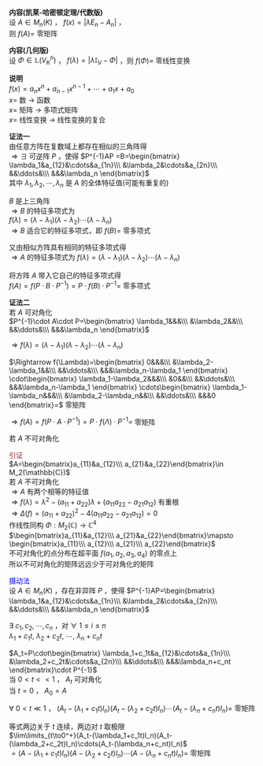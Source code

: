 **内容(凯莱-哈密顿定理/代数版)**  
设 $A\in M_n(K)$ ， $f(x)=|\lambda E_n-A_n|$ ，  
则 $f(A)=$ 零矩阵  
  
**内容(几何版)**  
设 $\Phi\in\mathbb{L}(V_K^n)$ ， $f(\lambda)=|\lambda\mathbb{I}_V-\Phi|$ ，则 $f(\Phi)=$ 零线性变换  
  
**说明**  
 $f(x)=a_nx^n+a_{n-1}x^{n-1}+\cdots+a_1x+a_0$  
 $x=$ 数 $\longrightarrow$ 函数  
 $x=$ 矩阵 $\longrightarrow$ 多项式矩阵  
 $x=$ 线性变换 $\longrightarrow$ 线性变换的复合  
  
**证法一**  
由任意方阵在复数域上都存在相似的三角阵得  
 $\Rightarrow\exists$ 可逆阵 $P$ ，使得 $P^{-1}AP  
=B=\begin{bmatrix}  
\lambda_1&a_{12}&\cdots&a_{1n}\\\  
&\lambda_2&\cdots&a_{2n}\\\  
&&\ddots&\\\  
&&&\lambda_n  
\end{bmatrix}$  
其中 $\lambda_1,\lambda_2,\cdots,\lambda_n$ 是 $A$ 的全体特征值(可能有重复的)  
  
 $B$ 是上三角阵  
 $\Rightarrow B$ 的特征多项式为  
 $f(\lambda)=(\lambda-\lambda_1)(\lambda-\lambda_2)\cdots(\lambda-\lambda_n)$  
 $\Rightarrow B$ 适合它的特征多项式，即 $f(B)=$ 零多项式  
  
又由相似方阵具有相同的特征多项式得  
 $\Rightarrow A$ 的特征多项式为 $f(\lambda)=(\lambda-\lambda_1)(\lambda-\lambda_2)\cdots(\lambda-\lambda_n)$  
  
将方阵 $A$ 带入它自己的特征多项式得  
 $f(A)=f(P\cdot B\cdot P^{-1})  
=P\cdot f(B)\cdot P^{-1}=$ 零多项式  
  
**证法二**  
若 $A$ 可对角化  
 $P^{-1}\cdot A\cdot P=\begin{bmatrix}  
\lambda_1&&&\\\  
&\lambda_2&&\\\  
&&\ddots&\\\  
&&&\lambda_n  
\end{bmatrix}$  
  
 $\Rightarrow f(\lambda)=(\lambda-\lambda_1)(\lambda-\lambda_2)\cdots(\lambda-\lambda_n)$  
  
 $\Rightarrow f(\Lambda)=\begin{bmatrix}  
0&&&\\\  
&\lambda_2-\lambda_1&&\\\  
&&\ddots&\\\  
&&&\lambda_n-\lambda_1  
\end{bmatrix}  
\cdot\begin{bmatrix}  
\lambda_1-\lambda_2&&&\\\  
&0&&\\\  
&&\ddots&\\\  
&&&\lambda_n-\lambda_1  
\end{bmatrix}  
\cdots\begin{bmatrix}  
\lambda_1-\lambda_n&&&\\\  
&\lambda_2-\lambda_n&&\\\  
&&\ddots&\\\  
&&&0  
\end{bmatrix}=$ 零矩阵  
  
 $\Rightarrow f(A)=f(P\cdot A\cdot P^{-1})=P\cdot f(\Lambda)\cdot P^{-1}=$ 零矩阵  
  
若 $A$ 不可对角化  
  
<font color=brown>引证</font>  
 $A=\begin{bmatrix}a_{11}&a_{12}\\\ a_{21}&a_{22}\end{bmatrix}\in M_2(\mathbb{C})$  
若 $A$ 不可对角化  
 $\Rightarrow A$ 有两个相等的特征值  
 $\Rightarrow f(\lambda)=\lambda^2-(a_{11}+a_{22})\lambda+(a_{11}a_{22}-a_{21}a_{12})$ 有重根  
 $\Rightarrow \Delta(f)=(a_{11}+a_{22})^2-4(a_{11}a_{22}-a_{21}a_{12})=0$  
作线性同构 $\Phi:M_2(\mathbb{C})\to\mathbb{C}^4$  
 $\begin{bmatrix}a_{11}&a_{12}\\\ a_{21}&a_{22}\end{bmatrix}\mapsto  
\begin{bmatrix}a_{11}\\\ a_{12}\\\ a_{21}\\\ a_{22}\end{bmatrix}$  
不可对角化的点分布在超平面 $f(a_1,a_2,a_3,a_4)$ 的零点上  
所以不可对角化的矩阵远远少于可对角化的矩阵  
  
<font color=blue>摄动法</font>  
设 $A\in M_n(K)$ ，存在非异阵 $P$ ，使得 $P^{-1}AP=\begin{bmatrix}  
\lambda_1&a_{12}&\cdots&a_{1n}\\\  
&\lambda_2&\cdots&a_{2n}\\\  
&&\ddots&\\\  
&&&\lambda_n  
\end{bmatrix}$  
  
 $\exists\ c_1,c_2,\cdots,c_n$ ，对 $\forall\ 1\le i\le n$  
 $\lambda_1+c_1t,\ \lambda_2+c_2t,\ \cdots,\ \lambda_n+c_nt$  
  
 $A_t=P\cdot\begin{bmatrix}  
\lambda_1+c_1t&a_{12}&\cdots&a_{1n}\\\  
&\lambda_2+c_2t&\cdots&a_{2n}\\\  
&&\ddots&\\\  
&&&\lambda_n+c_nt  
\end{bmatrix}\cdot P^{-1}$  
当 $0<t<<1$ ， $A_t$ 可对角化  
当 $t=0$ ， $A_0=A$  
  
 $\forall\ 0<t\ll1$ ， $(A_t-(\lambda_1+c_1t)I_n)(A_t-(\lambda_2+c_2t)I_n)\cdots(A_t-(\lambda_n+c_nt)I_n)=$ 零矩阵  
  
等式两边关于 $t$ 连续，两边对 $t$ 取极限  
 $\lim\limits_{t\to0^+}(A_t-(\lambda_1+c_1t)I_n)(A_t-(\lambda_2+c_2t)I_n)\cdots(A_t-(\lambda_n+c_nt)I_n)$  
 $=(A-(\lambda_1+c_1t)I_n)(A-(\lambda_2+c_2t)I_n)\cdots(A-(\lambda_n+c_nt)I_n)=$ 零矩阵  
